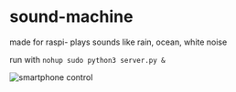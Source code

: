 # sound-machine
made for raspi- plays sounds like rain, ocean, white noise

run with `nohup sudo python3 server.py &`

![smartphone control](https://i.imgur.com/Xnp3lnz.png)
